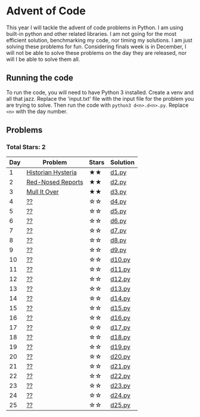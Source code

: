 # Advent of Code

This year I will tackle the advent of code problems in Python. I am using built-in python and other related libraries.
I am not going for the most efficient solution, benchmarking my code, nor timing my solutions. I am just solving these
problems for fun. Considering finals week is in December, I will not be able to solve these problems on the day they are
released, nor will I be able to solve them all.

## Running the code

To run the code, you will need to have Python 3 installed. Create a venv and all that jazz. Replace the 'input.txt' file
with the input file for the problem you are trying to solve. Then run the code with `python3 d<n>.d<n>.py`.
Replace `<n>`
with the day number.

## Problems

### Total Stars: 2

| Day | Problem                                                   | Stars | Solution             |
|-----|-----------------------------------------------------------|-------|----------------------|
| 1   | [Historian Hysteria](https://adventofcode.com/2024/day/1) | ★★    | [d1.py](d1/d1.py)    |
| 2   | [Red-Nosed Reports](https://adventofcode.com/2024/day/2)  | ★★    | [d2.py](d2/d2.py)    |
| 3   | [Mull It Over](https://adventofcode.com/2024/day/3)       | ★★    | [d3.py](d3/d3.py)    |
| 4   | [??](https://adventofcode.com/2024/day/4)                 | ☆☆    | [d4.py](d4/d4.py)    |
| 5   | [??](https://adventofcode.com/2024/day/5)                 | ☆☆    | [d5.py](d5/d5.py)    |
| 6   | [??](https://adventofcode.com/2024/day/6)                 | ☆☆    | [d6.py](d6/d6.py)    |
| 7   | [??](https://adventofcode.com/2024/day/7)                 | ☆☆    | [d7.py](d7/d7.py)    |
| 8   | [??](https://adventofcode.com/2024/day/8)                 | ☆☆    | [d8.py](d8/d8.py)    |
| 9   | [??](https://adventofcode.com/2024/day/9)                 | ☆☆    | [d9.py](d9/d9.py)    |
| 10  | [??](https://adventofcode.com/2024/day/10)                | ☆☆    | [d10.py](d10/d10.py) |
| 11  | [??](https://adventofcode.com/2024/day/11)                | ☆☆    | [d11.py](d11/d11.py) |
| 12  | [??](https://adventofcode.com/2024/day/12)                | ☆☆    | [d12.py](d12/d12.py) |
| 13  | [??](https://adventofcode.com/2024/day/13)                | ☆☆    | [d13.py](d13/d13.py) |
| 14  | [??](https://adventofcode.com/2024/day/14)                | ☆☆    | [d14.py](d14/d14.py) |
| 15  | [??](https://adventofcode.com/2024/day/15)                | ☆☆    | [d15.py](d15/d15.py) |
| 16  | [??](https://adventofcode.com/2024/day/16)                | ☆☆    | [d16.py](d16/d16.py) |
| 17  | [??](https://adventofcode.com/2024/day/17)                | ☆☆    | [d17.py](d17/d17.py) |
| 18  | [??](https://adventofcode.com/2024/day/18)                | ☆☆    | [d18.py](d18/d18.py) |
| 19  | [??](https://adventofcode.com/2024/day/19)                | ☆☆    | [d19.py](d19/d19.py) |
| 20  | [??](https://adventofcode.com/2024/day/20)                | ☆☆    | [d20.py](d20/d20.py) |
| 21  | [??](https://adventofcode.com/2024/day/21)                | ☆☆    | [d21.py](d21/d21.py) |
| 22  | [??](https://adventofcode.com/2024/day/22)                | ☆☆    | [d22.py](d22/d22.py) |
| 23  | [??](https://adventofcode.com/2024/day/23)                | ☆☆    | [d23.py](d23/d23.py) |
| 24  | [??](https://adventofcode.com/2024/day/24)                | ☆☆    | [d24.py](d24/d24.py) |
| 25  | [??](https://adventofcode.com/2024/day/25)                | ☆☆    | [d25.py](d25/d25.py) |